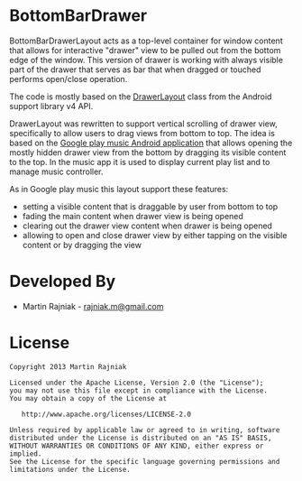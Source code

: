 BottomBarDrawer
===============

 BottomBarDrawerLayout acts as a top-level container for window content that allows for interactive "drawer" view to be pulled out from the bottom edge of the window. This version of drawer is working with always visible part of the drawer that serves as bar that when dragged or touched performs open/close operation.
 
 The code is mostly based on the [DrawerLayout][1] class from the Android support library v4 API. 
 
 DrawerLayout was rewritten to support vertical scrolling of drawer view, specifically to allow users to drag views from bottom to top. The idea is based on the [Google play music Android application][2] that allows opening the mostly hidden drawer view from the bottom by dragging its visible content to the top. In the music app it is used to display current play list and to manage music controller.
 
 As in Google play music this layout support these features:
 - setting a visible content that is draggable by user from bottom to top
 - fading the main content when drawer view is being opened
 - clearing out the drawer view content when drawer is being opened
 - allowing to open and close drawer view by either tapping on the visible content or by dragging the view



Developed By
============

* Martin Rajniak - <rajniak.m@gmail.com>



License
=======

    Copyright 2013 Martin Rajniak

    Licensed under the Apache License, Version 2.0 (the "License");
    you may not use this file except in compliance with the License.
    You may obtain a copy of the License at

       http://www.apache.org/licenses/LICENSE-2.0

    Unless required by applicable law or agreed to in writing, software
    distributed under the License is distributed on an "AS IS" BASIS,
    WITHOUT WARRANTIES OR CONDITIONS OF ANY KIND, either express or implied.
    See the License for the specific language governing permissions and
    limitations under the License.
    
    


[1]: http://developer.android.com/reference/android/support/v4/widget/DrawerLayout.html
[2]: https://play.google.com/store/apps/details?id=com.google.android.music
